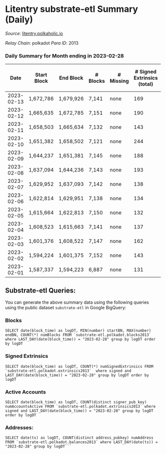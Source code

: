 # Litentry substrate-etl Summary (Daily)

_Source_: [litentry.polkaholic.io](https://litentry.polkaholic.io)

*Relay Chain*: polkadot
*Para ID*: 2013



### Daily Summary for Month ending in 2023-02-28


| Date | Start Block | End Block | # Blocks | # Missing | # Signed Extrinsics (total) | # Active Accounts | # Addresses with Balances | # Events | # Transfers | # XCM Transfers In | # XCM Transfers Out |
| ---- | ----------- | --------- | -------- | --------- | --------------------------- | ----------------- | ------------------------- | -------- | ----------- | ------------------ | ------------------- |
| 2023-02-13 | 1,672,786 | 1,679,926 | 7,141 | none  | 169 | 74 |  | 22,550 |   |   |   |
| 2023-02-12 | 1,665,635 | 1,672,785 | 7,151 | none  | 190 | 114 | 4,762 | 22,647 |   |   |   |
| 2023-02-11 | 1,658,503 | 1,665,634 | 7,132 | none  | 143 | 74 | 4,762 | 22,276 |   |   |   |
| 2023-02-10 | 1,651,382 | 1,658,502 | 7,121 | none  | 244 | 91 | 4,760 | 22,733 |   |   |   |
| 2023-02-09 | 1,644,237 | 1,651,381 | 7,145 | none  | 188 | 85 | 4,756 | 22,423 |   |   |   |
| 2023-02-08 | 1,637,094 | 1,644,236 | 7,143 | none  | 193 | 101 | 4,754 | 22,395 |   |   |   |
| 2023-02-07 | 1,629,952 | 1,637,093 | 7,142 | none  | 138 | 68 | 4,754 | 22,020 |   |   |   |
| 2023-02-06 | 1,622,814 | 1,629,951 | 7,138 | none  | 134 | 66 | 4,754 | 21,957 |   |   |   |
| 2023-02-05 | 1,615,664 | 1,622,813 | 7,150 | none  | 132 | 70 | 4,753 | 21,969 |   |   |   |
| 2023-02-04 | 1,608,523 | 1,615,663 | 7,141 | none  | 137 | 75 | 4,752 | 21,942 |   |   |   |
| 2023-02-03 | 1,601,376 | 1,608,522 | 7,147 | none  | 162 | 84 | 4,752 | 22,084 |   |   |   |
| 2023-02-02 | 1,594,224 | 1,601,375 | 7,152 | none  | 143 | 63 | 4,752 | 21,965 |   |   |   |
| 2023-02-01 | 1,587,337 | 1,594,223 | 6,887 | none  | 131 | 69 | 4,752 | 21,314 |   |   |   |

## Substrate-etl Queries:
You can generate the above summary data using the following queries using the public dataset `substrate-etl` in Google BigQuery:


### Blocks
```
SELECT date(block_time) as logDT, MIN(number) startBN, MAX(number) endBN, COUNT(*) numBlocks FROM `substrate-etl.polkadot.blocks2013`  where LAST_DAY(date(block_time)) = "2023-02-28" group by logDT order by logDT
```


### Signed Extrinsics
```
SELECT date(block_time) as logDT, COUNT(*) numSignedExtrinsics FROM `substrate-etl.polkadot.extrinsics2013`  where signed and LAST_DAY(date(block_time)) = "2023-02-28" group by logDT order by logDT
```


### Active Accounts
```
SELECT date(block_time) as logDT, COUNT(distinct signer_pub_key) numAccountsActive FROM `substrate-etl.polkadot.extrinsics2013` where signed and LAST_DAY(date(block_time)) = "2023-02-28" group by logDT order by logDT
```


### Addresses:
```
SELECT date(ts) as logDT, COUNT(distinct address_pubkey) numAddress FROM `substrate-etl.polkadot.balances2013` where LAST_DAY(date(ts)) = "2023-02-28" group by logDT```


